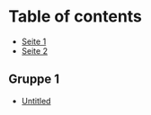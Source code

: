 # Table of contents

* [Seite 1](README.md)
* [Seite 2](untitled.md)

## Gruppe 1

* [Untitled](gruppe-1/untitled.md)

